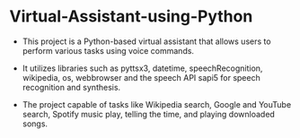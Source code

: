 # Virtual-Assistant-using-Python

- This project is a Python-based virtual assistant that allows users to perform various tasks using voice commands. 

- It utilizes libraries such as pyttsx3, datetime, speechRecognition, wikipedia, os, webbrowser and the speech API sapi5 for speech recognition and synthesis.

- The project capable of tasks like Wikipedia search, Google and YouTube search, Spotify music play, telling the time, and playing downloaded songs.          
